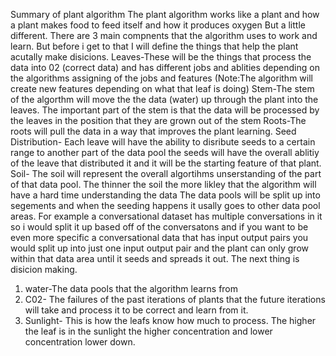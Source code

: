 Summary of plant algorithm
The plant algorithm works like a plant and how a plant makes food to feed itself and how it produces oxygen
But a little different. There are 3 main compnents that the algorithm uses to work and learn.
But before i get to that I will define the things that help the plant acutally make disicions.
Leaves-These will be the things that process the data into 02 (correct data) and has different jobs and ablities depending on the algorithms
assigning of the jobs and features (Note:The algorithm will create new features depending on what that leaf is doing)
Stem-The stem of the algorthm will move the the data (water) up through the plant into the leaves. The important part of the stem is that the data will 
be processed by the leaves in the position that they are grown out of the stem
Roots-The roots will pull the data in a way that improves the plant learning.
Seed Distribution- Each leave will have the ability to disribute seeds to a certain range to another part of the data pool the seeds will have the overall ablitiy of the leave
that distributed it and it will be the starting feature of that plant. 
Soil- The soil will represent the overall algortihms unserstanding of the part of that data pool. The thinner the soil the more likley that the 
algorithm will have a hard time understanding the data
The data pools will be split up into segements and when the seeding happens it usally goes to other data pool areas. 
For example a conversational dataset has multiple conversations in it so i would split it up based off of the conversatons and if you want to
be even more specific a conversational data that has input output pairs you would split up into just one input output pair and the plant can only grow within that 
data area until it seeds and spreads it out.
The next thing is disicion making.
1. water-The data pools that the algorithm learns from
2. C02- The failures of the past iterations of plants that the future iterations will take and process it to be correct and learn from it.
3. Sunlight- This is how the leafs know how much to process. The higher the leaf is in the sunlight the higher concentration and lower concentration lower down.
